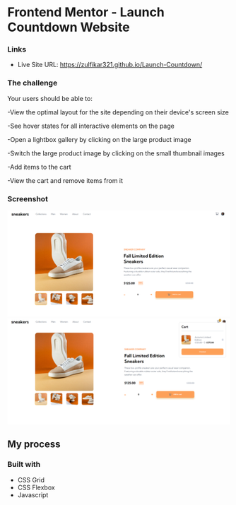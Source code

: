 # Frontend Mentor - Launch Countdown Website

### Links

- Live Site URL: https://zulfikar321.github.io/Launch-Countdown/



### The challenge

Your users should be able to:

-View the optimal layout for the site depending on their device's screen size

-See hover states for all interactive elements on the page

-Open a lightbox gallery by clicking on the large product image

-Switch the large product image by clicking on the small thumbnail images

-Add items to the cart

-View the cart and remove items from it


### Screenshot
![ecommerce1](https://github.com/zulfikar321/E-commerce-product-page-challenge-hub/blob/main/ScreenSchot/Ecommerce1.png?raw=true)
![ecommerce2](https://github.com/zulfikar321/E-commerce-product-page-challenge-hub/blob/main/ScreenSchot/Ecommerce2.png?raw=true)



## My process

### Built with
- CSS Grid
- CSS Flexbox
- Javascript
